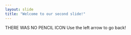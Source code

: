 ```yaml
---
layout: slide
title: "Welcome to our second slide!"
---
```

THERE WAS NO PENCIL ICON
Use the left arrow to go back!
